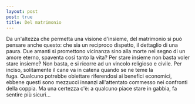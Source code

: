 ```yaml
---
layout: post
post: true
title: Del matrimonio
---
```

Da un'altezza che permetta una visione d'insieme, del matrimonio si può pensare
anche questo: che sia un reciproco dispetto, il dettaglio di una paura. Due
amanti si promettono vicinanza sino alla morte nel segno di un amore eterno,
spaventa così tanto la vita? Per stare insieme non basta voler stare insieme?
Non basta, e si ricorre ad un vincolo religioso e civile.
Per inciso, solitamente il cane va in catena quando se ne teme la fuga. Qualcuno potrebbe
obiettare riferendosi ai benefici economici, ebbene questi sono mezzucci
innanzi all'attentato commesso nei confronti della coppia. Ma una certezza c'è:
a qualcuno piace stare in gabbia, fa sentire più sicuri...
